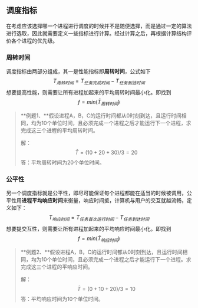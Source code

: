 ## 调度指标

在考虑应该选择哪一个进程进行调度的时候并不是随便选择，而是通过一定的算法进行选取，因此就需要定义一些指标进行计算。经过计算之后，再根据计算结构评价各个进程的优先级。

### 周转时间

调度指标由两部分组成，其一是性能指标即**周转时间**，公式如下
$$
T_{周转时间} = T_{任务完成时间} - T_{任务到达时间}
$$
想要提高性能，则需要让所有进程加起来的平均周转时间最小化。即找到
$$
f=min (\bar{T}_{周转时间})
$$

> **例题1、**假设进程A，B，C的运行时间都从0时刻到达，且运行时间相同，均为10个单位时间，且必须完成一个进程之后才能运行下一个进程，求完成这三个进程的平均周转时间。
>
> 解：
> $$
> \bar{T} = (10+20+30) / 3 = 20
> $$
> 答：平均周转时间为20个单位时间。

### 公平性

另一个调度指标就是公平性，即尽可能保证每个进程都能在适当的时候被调用，公平性用**进程平均响应时间**来衡量，响应时间抵，计算机与用户的交互就越流畅，定义如下：
$$
T_{响应时间} = T_{任务首次运行时间} - T_{任务到达时间}
$$
想要提交互性，则需要让所有进程加起来的平均响应时间最小化。即找到
$$
f=min (\bar{T}_{响应时间})
$$

> **例题2、**假设进程A，B，C的运行时间都从0时刻到达，且运行时间相同，均为10个单位时间，且必须完成一个进程之后才能运行下一个进程。求完成这三个进程的平响应时间。
>
> 解：
> $$
> \bar{T} = (0 + 10 + 20) / 3 = 10
> $$
> 答：平均响应时间为10个单位时间。